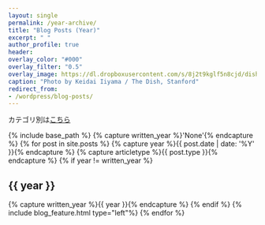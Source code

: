 ```yaml
---
layout: single
permalink: /year-archive/
title: "Blog Posts (Year)"
excerpt: " "
author_profile: true
header:
overlay_color: "#000"
overlay_filter: "0.5"
overlay_image: https://dl.dropboxusercontent.com/s/8j2t9kglf5n8cjd/dish.jpg?dl=0
caption: "Photo by Keidai Iiyama / The Dish, Stanford"
redirect_from:
- /wordpress/blog-posts/
---
```


カテゴリ別は[こちら](/categories/)

{% include base_path %}
{% capture written_year %}'None'{% endcapture %}
{% for post in site.posts %}
{% capture year %}{{ post.date | date: '%Y' }}{% endcapture %}
{% capture articletype %}{{ post.type }}{% endcapture %}
{% if year != written_year %}
<h2 id="{{ year | slugify }}" class="archive__subtitle">{{ year }}</h2>
{% capture written_year %}{{ year }}{% endcapture %}
{% endif %}
{% include blog_feature.html type="left"%}
{% endfor %}